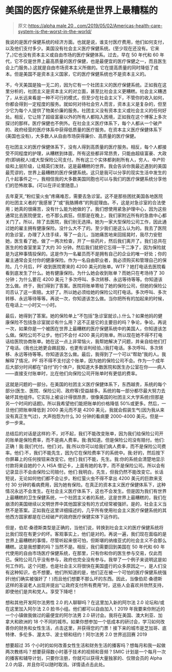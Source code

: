 # 美国的医疗保健系统是世界上最糟糕的

> 原文:[https://alpha male 20 . com/2019/05/02/Americas-health-care-system-is-the-worst-in-the-world/](https://alphamale20.com/2019/05/02/americas-health-care-system-is-the-worst-in-the-world/)

我说的是医疗保健系统的经济方面。也就是说，谁支付医疗费用，他们如何支付，以及他们支付多少。美国没有社会主义医疗保健系统。(至少现在还没有。它来了。)它也没有资本主义或自由市场的医疗保健体系。过去，早在 50 年代和 60 年代，它不仅是世界上最高质量的医疗保健，也是最便宜的医疗保健之一，而且医生会上门服务。).这就是自由市场资本主义所做的。它在提高质量的同时降低了成本。但是美国不是资本主义国家，它的医疗保健系统也不是资本主义的。

不，今天美国是独一无二的，因为它有一个社团主义的医疗保健系统。正如我在这里分析的，社团主义是资本主义的对立面，甚至比社会主义更糟糕。社会主义糟透了，从长远来看是一种不可行的模式，但至少在社会主义下，不管你的收入如何，你都会得到一定程度的服务。就如何对待社会穷人而言，资本主义是复杂的，但至少它为每个人提供了物美价廉的服务。社团主义没有资本主义或社会主义的任何好处。相反，它让除了超级富豪以外的所有人都陷入困境，正如我在这个博客上多次探讨的那样。医疗保健也不例外。在社会主义医疗体系下，每个人都从一个破产的、政府经营的医疗体系中获得低质量的医疗服务。在资本主义医疗保健体系下(美国也没有)，大多数人从自由市场获得廉价、高质量的医疗保健。

在社团主义的医疗保健体系下，没有人得到高质量的医疗服务。相反，每个人都接受不同程度的护理，从糟糕到体面，所有这些都非常昂贵，只能由超级富豪、大政府(即纳税人)或大型保险公司支付。所有这三个实体都剥削所有人，穷人、中产阶级和上层阶级，让精英们发财。这是最糟糕的世界。我会告诉你我最近遇到的美国最荒谬的，世界上最糟糕的医疗保健系统。这只是我可以分享的现实生活中发生的几十起事件之一，我相信我的大多数美国同胞也可以与我们的医疗保健系统分享他们的恐怖故事。(可以在评论里随意。)

去年夏天,“粉红萤火虫”疼痛难忍，需要去急诊室。这不是那些困扰美国各地医院的社团主义者的“我感冒了”或“我胳膊疼”的狗屁理由。不，这是对急诊室的合法使用；她真的很痛苦，没有什么能为她做的了。我们想使用紧急护理中心，因为这些通常比去医院便宜，也不那么疯狂。但那是在晚上，我们家附近所有的急救中心都关门了。所以，除了去医院，我们别无选择。她为一家大型保险公司工作，因此通过她的雇主拥有健康保险。没什么大不了的。至少我们是这么认为的。我去了医院的急诊室，办理了入住手续，等了一会儿，当她痛苦地来回摇晃时，我尽力安慰她，医生看了她，做了一两次检查，开了一些药片，然后我们离开了。我们总共在医生的检查室里呆了大约 30 分钟。然后我们就把它忘得一干二净了，因为保险就是为这种事情投保的。这是作为一名雇员而不是拥有自己的企业的唯一好处；你的雇主通常会支付你的健康保险。作为一名自由职业者，我必须购买和管理自己的保险。几个月后，PF 收到医院寄来的 4200 美元的账单。WTF？她打电话去医院看看到底发生了什么。她有健康保险。为什么她会收到账单？而她只在考场待了 30 分钟；为什么要花 4200 美元？多次呼叫、多次转移、永远等待等等。你知道该怎么做。终于，我们得到了答案。医院将账单寄给了她的保险公司，但她的保险公司否认了这一索赔。太好了。所以她必须给她的保险公司打电话。多次呼叫、多次转移、永远等待等等。再说一次，你知道该怎么做。当你把所有的加起来的时候，在电话上一小时又一小时。

最后，她得到了答案。她的保险单上“不包括”急诊室就诊。).什么？如果他妈的健康保险不包括急诊室就诊有什么用？这不正是它的主要目的吗？争论，争论。再说一次，如果你是一个被困在世界上最糟糕的医疗保健系统中的美国人，你知道该怎么做。保险公司不让步。他们不会付 4200 美元的账单。所以现在她不得不打电话给医院协商账单。她在这一点上非常恼火，我帮她解决了问题，并亲自给他们打了电话。(我也比她更会踢屁股，也更有谈判经验。)我打电话。多次呼叫、多次转移、永远等待等等。你知道该怎么做。最后，我得到了一个可以“帮助”我的人。我解释了情况，PF 将不得不支付这个账单，因为她的保险公司不会。作为一个成年后大部分时间都在“自付”的个体户，我知道大多数医院和医生办公室在你——病人——直接支付账单时，比在他们向保险公司开账单时有更低的费率。

这就是问题的一部分。在美国的社团主义医疗保健体系下，东西越贵，系统的每个部分(医生、医院、保险公司、政府等)受益越多。系统的每一部分都尽最大努力去破坏其他组件。它实际上被设计得很昂贵，很像美国的社团主义大学系统(但那是另一个时间的话题)。所以我希望他们能把账单的价格降低 50%或更多。然后，一旦他们把账单降低到 2000 美元而不是 4200 美元，我就会假装生气(因为我从来没有真正生气过)，大声抱怨为什么 30 分钟的看病要 2000-4000 美元。但是一步一步来。

总结后的对话是这样的:不，对不起，我们不能改变账单，因为我们给保险公司开的账单是保险费率，而不是病人费率。我:我知道。但是保险公司没有赔付。他们:正确！我:我们代付。他们:对。我:所以你可以给我们病人费率，而不是保险公司费率。他们:不，我们不能先生，因为它在保险费率下的系统中。我:好的，然后按下你屏幕上的任何按钮来改变它。他们:我们不能，先生。我:你的系统会清楚地显示付款将来自她的个人 HSA 借记卡，上面有她的名字，而不是保险公司。所以会有记录显示不会由保险公司赔付。他们:我明白，先生，但我仍然不能改变它。长话短说，无论如何他们都不会让步。粉红萤火虫不得不拿出 4200 美元的巨款来支付 30 分钟的看病费用，因为她有保险。在真正的资本主义医疗保健体系下，这种情况永远不会发生。在社会主义医疗体系下，这也不会发生。但是因为我们有世界上最糟糕的卫生保健系统，一个社团主义者的系统，这是世界上最糟糕的，我们在崩溃的美国继续以文明世界中其他国家没有的方式经常被强奸。是的，社会主义当然不是答案。正如我在这里详细描述的，几乎所有使用社会主义医疗保健系统的其他西方国家都是在已经破产的政府医疗保健实体下运作的。

但是，伯尼·桑德斯类型是正确的，当他们说，转换到社会主义的医疗保健系统将比我们现在有更少的坏。客观事实上，他们是对的。再说一遍，我们现在面临的是世界上最糟糕的事情，尽管听起来很可怕，但斯堪的纳维亚式的社会主义不会那么糟糕。这是我想要的吗？当然不是。相反，我们需要回到美国在 50 年代和 60 年代使用的自由市场医疗保健系统，在那里，只有你和你的医生参与交易，仅此而已。保险公司几乎没有参与，政府也完全没有参与。我举了一个例子来说明这是如何工作的。这个问题，也是社会主义将很快在美国盛行的众多原因之一，是人们没有这种知识，也不想要。他们所知道的是，他们正在被一个可怕的医疗保健系统强奸(他们确实被强奸了！)而且他们想要不那么坏的东西。因此，当像伯尼·桑德斯这样的圣诞老人出现并提出“让政府支付所有费用”时，这些人会喜欢并欣然支持，即使他们是共和党人。享受下降吧！

想和其他开发阿尔法男性 2.0 的人聊聊吗？在这里加入新的阿尔法 2.0 论坛和/或在这里加入阿尔法 2.0 脸书小组。他们都可以自由加入！2019 年我要来你附近的一个小镇做我做过的最便宜的阿尔法男 2.0 研讨会。我将在美国、澳大利亚、加拿大和欧洲的 18 个不同的城市。如果你想参加一个低成本的研讨会，学习如何改善你的财务和女性生活，点击这里，并获得您的门票！接下来的城市是芝加哥、底特律、多伦多、渥太华、波士顿和纽约！阿尔法男 2.0 世界巡回赛 2019

想要超过 35 个小时的如何改善女性生活和财务生活的播客吗？想每月和我一起做两次教练吗？想要获得数小时基于技术的视频和音频？SMIC 计划是一个每月一次的播客和辅导计划，只要你注册，你就可以获得大量独家的、仅限会员的 Alpha 2.0 内容，并且你可以随时取消。详情请点击此处。